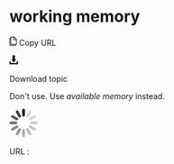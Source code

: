 # working memory

![Copy URL](media/working-memory/Copy.png)
Copy URL

![Download](media/working-memory/Download.png)

Download topic

Don't use. Use *available memory* instead.

![In progress](media/working-memory/activity-large.gif)

URL :
